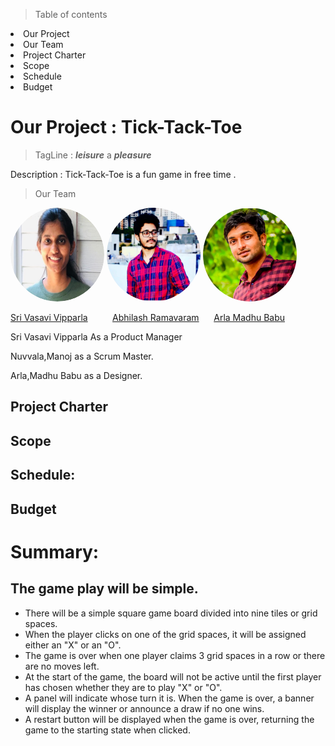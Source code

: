 > Table of contents

<li>Our Project</li>
<li>Our Team</li>
<li>Project Charter</li>
<li>Scope</li>
<li>Schedule</li>
<li>Budget</li>

# Our Project : Tick-Tack-Toe

> TagLine : ***leisure*** a ***pleasure***

Description : Tick-Tack-Toe is a fun game in free time .

> Our Team

<img src="pictures/vasu .png" alt="drawing" width="150" style="border-radius:50%" />               <img src="/pictures/Abhi.png" alt="drawing" width="150" style="border-radius:50%" />               <img src="pictures/profile.jpg" alt="drawing" width="150" style="border-radius:50%" />               
  
  [Sri Vasavi Vipparla](https://github.com/Srivasavi-vipparla)   &nbsp;&nbsp;&nbsp;&nbsp;&nbsp;&nbsp;&nbsp;&nbsp; [Abhilash Ramavaram](https://https://github.com/AbhiRam0099/AbhilashRamavaram)  &nbsp;&nbsp;&nbsp;&nbsp;   [Arla Madhu Babu](https://github.com/shivani-ta)  



<p>Sri Vasavi Vipparla As a Product Manager</p>
<p>Nuvvala,Manoj as a Scrum Master.</p>
<Abhilash Ramavaram as a Developer</p>
<p>Arla,Madhu Babu as a Designer.</p>


## Project Charter
## Scope
## Schedule:
## Budget
# Summary:

## The game play will be simple.

* There will be a simple square game board divided into nine tiles or grid spaces.
* When the player clicks on one of the grid spaces, it will be assigned either an "X" or an "O".
* The game is over when one player claims 3 grid spaces in a row or there are no moves left.
* At the start of the game, the board will not be active until the first player has chosen whether they are to play "X" or "O".
* A panel will indicate whose turn it is. When the game is over, a banner will display the winner or announce a draw if no one wins.
* A restart button will be displayed when the game is over, returning the game to the starting state when clicked.
